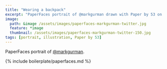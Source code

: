 ```yaml
---
title: "Wearing a backpack"
excerpt: "PaperFaces portrait of @markgurman drawn with Paper by 53 on an iPad."
image: 
  path: &image /assets/images/paperfaces-markgurman-twitter.jpg 
  feature: *image
  thumbnail: /assets/images/paperfaces-markgurman-twitter-150.jpg
tags: [portrait, illustration, Paper by 53]
---
```


PaperFaces portrait of [@markgurman](http://twitter.com/markgurman).

{% include boilerplate/paperfaces.md %}
